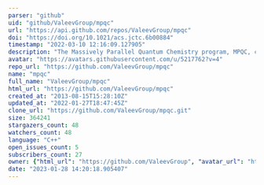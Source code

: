 ```yaml
---
parser: "github"
uid: "github/ValeevGroup/mpqc"
url: "https://api.github.com/repos/ValeevGroup/mpqc"
doi: "https://doi.org/10.1021/acs.jctc.6b00884"
timestamp: "2022-03-10 12:16:09.127905"
description: "The Massively Parallel Quantum Chemistry program, MPQC, computes properties of atoms and molecules from first principles using the time independent Schrödinger equation."
avatar: "https://avatars.githubusercontent.com/u/5217762?v=4"
repo_url: "https://github.com/ValeevGroup/mpqc"
name: "mpqc"
full_name: "ValeevGroup/mpqc"
html_url: "https://github.com/ValeevGroup/mpqc"
created_at: "2013-08-15T15:28:10Z"
updated_at: "2022-01-27T18:47:45Z"
clone_url: "https://github.com/ValeevGroup/mpqc.git"
size: 364241
stargazers_count: 48
watchers_count: 48
language: "C++"
open_issues_count: 5
subscribers_count: 27
owner: {"html_url": "https://github.com/ValeevGroup", "avatar_url": "https://avatars.githubusercontent.com/u/5217762?v=4", "login": "ValeevGroup", "type": "Organization"}
date: "2023-01-28 14:20:18.905407"
---
```

